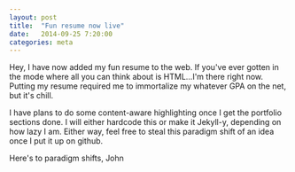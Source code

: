 ```yaml
---
layout: post
title:  "Fun resume now live"
date:   2014-09-25 7:20:00
categories: meta
---
```

Hey,
I have now added my fun resume to the web.  If you've ever gotten in the mode where all you can think about is HTML...I'm there right now.  Putting my resume required me to immortalize my whatever GPA on the net, but it's chill.

I have plans to do some content-aware highlighting once I get the portfolio sections done.  I will either hardcode this or make it Jekyll-y, depending on how lazy I am.  Either way, feel free to steal this paradigm shift of an idea once I put it up on github.

Here's to paradigm shifts,
John